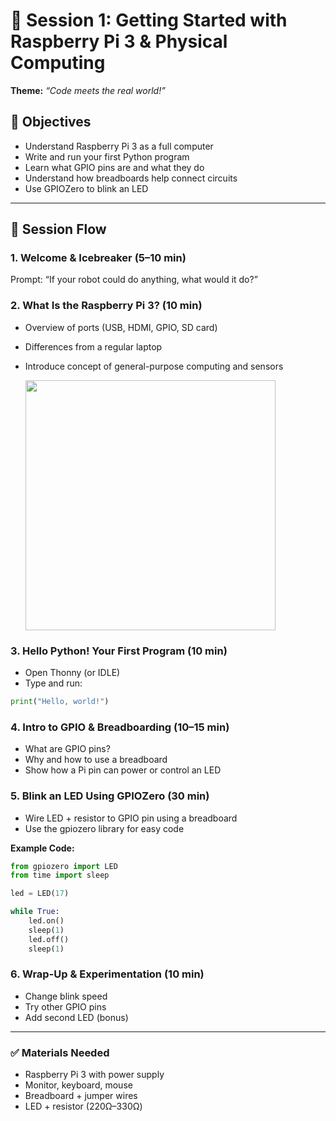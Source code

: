 # 🧭 Session 1: Getting Started with Raspberry Pi 3 & Physical Computing

**Theme:** _“Code meets the real world!”_

## 🧠 Objectives
- Understand Raspberry Pi 3 as a full computer
- Write and run your first Python program
- Learn what GPIO pins are and what they do
- Understand how breadboards help connect circuits
- Use GPIOZero to blink an LED

---

## 🧩 Session Flow

### 1. Welcome & Icebreaker (5–10 min)
Prompt: “If your robot could do anything, what would it do?”

### 2. What Is the Raspberry Pi 3? (10 min)
- Overview of ports (USB, HDMI, GPIO, SD card)
- Differences from a regular laptop
- Introduce concept of general-purpose computing and sensors

    <img src="https://github.com/stemoutreach/Intro-to-Physical-Computing-with-Raspberry-Pi-3/blob/main/images/Introduction-of-Raspberry-Pi-3-Model-B.jpg" width="400" > 

### 3. Hello Python! Your First Program (10 min)
- Open Thonny (or IDLE)
- Type and run:
```python
print("Hello, world!")
```

### 4. Intro to GPIO & Breadboarding (10–15 min)
- What are GPIO pins?
- Why and how to use a breadboard
- Show how a Pi pin can power or control an LED

### 5. Blink an LED Using GPIOZero (30 min)
- Wire LED + resistor to GPIO pin using a breadboard
- Use the gpiozero library for easy code

**Example Code:**
```python
from gpiozero import LED
from time import sleep

led = LED(17)

while True:
    led.on()
    sleep(1)
    led.off()
    sleep(1)
```

### 6. Wrap-Up & Experimentation (10 min)
- Change blink speed
- Try other GPIO pins
- Add second LED (bonus)

---

### ✅ Materials Needed
- Raspberry Pi 3 with power supply
- Monitor, keyboard, mouse
- Breadboard + jumper wires
- LED + resistor (220Ω–330Ω)
